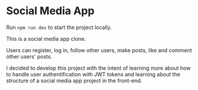# Social Media App

Run `npm run dev` to start the project locally.

This is a social media app clone.

Users can register, log in, follow other users, make posts, like and comment other users' posts.

I decided to develop this project with the intent of learning more about how to handle user authentification with JWT tokens and learning about the structure of a social media app project in the front-end.
